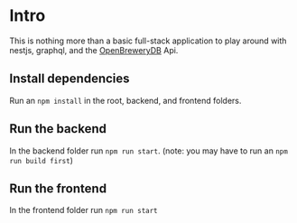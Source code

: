 # Intro
This is nothing more than a basic full-stack application to play around with nestjs, graphql, and the [OpenBreweryDB](https://www.openbrewerydb.org) Api.

## Install dependencies
Run an `npm install` in the root, backend, and frontend folders.

## Run the backend
In the backend folder run `npm run start`. (note: you may have to run an `npm run build first`)

## Run the frontend
In the frontend folder run `npm run start`
